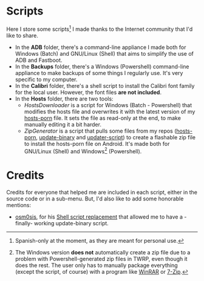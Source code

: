 # Scripts
Here I store some scripts[^1] I made thanks to the Internet community that I'd like to share.

* In the **ADB** folder, there's a command-line appliance I made both for Windows (Batch) and GNU/Linux (Shell) that aims to simplify the use of ADB and Fastboot.
* In the **Backups** folder, there's a Windows (Powershell) command-line appliance to make backups of some things I regularly use. It's very specific to my computer.
* In the **Calibri** folder, there's a shell script to install the Calibri font family for the local user. However, the font files **are not included**.
* In the **Hosts** folder, there are two tools:
  * *HostsDownloader* is a script for Windows (Batch - Powershell) that modifies the hosts file and overwrites it with the latest version of my [hosts-porn](https://github.com/foopsss/hosts/blob/master/hosts-porn) file. It sets the file as read-only at the end, to make manually editing it a bit harder.
  * *ZipGenerator* is a script that pulls some files from my repos ([hosts-porn](https://github.com/foopsss/hosts/blob/master/hosts-porn), [update-binary](https://github.com/foopsss/Scripts/blob/main/Hosts/ZipGenerator/files/update-binary) and [updater-script](https://github.com/foopsss/Scripts/blob/main/Hosts/ZipGenerator/files/updater-script)) to create a flashable zip file to install the hosts-porn file on Android. It's made both for GNU/Linux (Shell) and Windows[^2] (Powershell).

# Credits
Credits for everyone that helped me are included in each script, either in the source code or in a sub-menu. But, I'd also like to add some honorable mentions:
* [osm0sis](https://forum.xda-developers.com/m/osm0sis.4544860/), for his [Shell script replacement](https://forum.xda-developers.com/t/dev-template-complete-shell-script-flashable-zip-replacement-signing-script.2934449/) that allowed me to have a -finally- working update-binary script.

[^1]: Spanish-only at the moment, as they are meant for personal use.
[^2]: The Windows version **does not** automatically create a zip file due to a problem with Powershell-generated zip files in TWRP, even though it does the rest. The user only has to manually package everything (except the script, of course) with a program like [WinRAR](https://www.rarlab.com/download.htm) or [7-Zip](https://www.7-zip.org).
